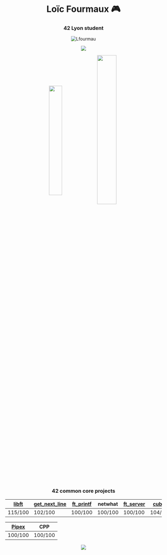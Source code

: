 <h1 align="center">Loïc Fourmaux 🎮</h1>
<h3 align="center">42 Lyon student</h3>

<p align='center'>
<p align="center"><img src="https://komarev.com/ghpvc/?username=Lfourmau&label=Profile%20views&color=0e75b6&style=flat" alt="Lfourmau" /></p>
</p>
</div>

<p align="center"><img align="center" src="https://badge42.herokuapp.com/api/stats/lfourmau"/>
<p align="center"><img align="center" src="https://github-readme-stats.vercel.app/api/top-langs?username=Lfourmau&show_icons=true&locale=en&layout=compact" alt="" height="30%" width="29%"/>&nbsp;<img align="center" src="https://github-readme-stats.vercel.app/api?username=Lfourmau&show_icons=true&locale=en" alt="" height="35%" width="35%" /></p>

<div align='center'>
<h3>42 common core projects</h3>

|[libft](https://github.com/Lfourmau/libft) | [get_next_line](https://github.com/Lfourmau/get_next_line) | [ft_printf](https://github.com/Lfourmau/printf) | netwhat | [ft_server](https://github.com/Lfourmau/ft_server) | [cub3d](https://github.com/Lfourmau/cub3d)| [minishell](https://github.com/Lfourmau/minishell) |[push_swap](https://github.com/Lfourmau/push_swap)|[Philosophers](https://github.com/Lfourmau/Philosophers) |
|---------|---------|---------|---------|---------|---------|---------|---------|---------|
| 115/100 | 102/100 | 100/100 | 100/100 | 100/100 | 104/100 | 101/100 | 111/100 | 100/100 |

| [Pipex](https://github.com/Lfourmau/pipex)| CPP | 
|---------|------------ |
| 100/100 | 100/100 |
  
<img src="https://c.tenor.com/mCiM7CmGGI4AAAAM/naruto.gif">
</div>
